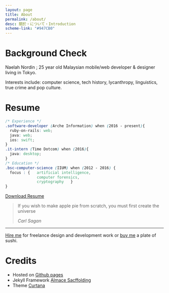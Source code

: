 ```yaml
---
layout: page
title: About
permalink: /about/
desc: 關於・について・Introduction
scheme-link: "#947CB0"
---
```


# Background Check

Naelah Nordin ; 25 year old Malaysian mobile/web developer & designer living in Tokyo.

Interests include: computer science, tech history, lycanthropy, linguistics, true crime and pop culture.
# Resume

```css
/* Experience */
.software-developer (Arche Information) when (2016 - present){
  ruby-on-rails: web; 
  java: web;
  ios: swift;
}
.it-intern (Time Dotcom) when (2016){
  java: desktop;
}
/* Education */
.bsc-computer-science (IIUM) when (2012 - 2016) {
  focus : {   artificial intelligence,
              computer forensics,
              cryptography   }
}
```
[Download Resume](http://www.naelahnordin.com/images/Resume_Naelah_Dec_2016.pdf) 

<blockquote>
  <p>
    If you wish to make apple pie from scratch, you must first create the universe
  </p>

  <footer>
    <cite>Carl Sagan</cite>
  </footer>
</blockquote>

-----------------

[Hire me](mailto:naelahnordin@gmail.com) for freelance design and development work or [buy me](https://www.paypal.me/naelah) a plate of sushi.

# Credits
- Hosted on [Github pages](https://pages.github.com)
- Jekyll Framework [Almace Sacffolding](https://sparanoid.com/lab/amsf/)
- Theme [Curtana](https://sparanoid.com/lab/amsf/theme-curtana.html)
